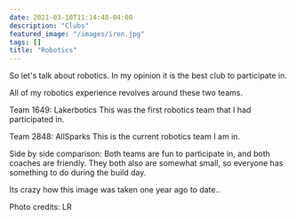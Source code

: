```yaml
---
date: 2021-03-10T11:14:48-04:00
description: "Clubs"
featured_image: "/images/iron.jpg"
tags: []
title: "Robotics"
---
```

So let's talk about robotics. In my opinion it is the best club to participate in. 

All of my robotics experience revolves around these two teams.

Team 1649: Lakerbotics
This was the first robotics team that I had participated in. 

Team 2848: AllSparks
This is the current robotics team I am in. 




Side by side comparison:
Both teams are fun to participate in, and both coaches are friendly. They both also are somewhat small, so everyone has something to do during the build day.

Its crazy how this image was taken one year ago to date..


Photo credits: LR
